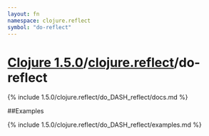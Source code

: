 ```yaml
---
layout: fn
namespace: clojure.reflect
symbol: "do-reflect"
---
```


# [Clojure 1.5.0](../../)/[clojure.reflect](../)/do-reflect

{% include 1.5.0/clojure.reflect/do_DASH_reflect/docs.md %}

##Examples

{% include 1.5.0/clojure.reflect/do_DASH_reflect/examples.md %}

